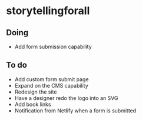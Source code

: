 # storytellingforall

## Doing

-   Add form submission capability

## To do

-   Add custom form submit page
-   Expand on the CMS capability
-   Redesign the site
-   Have a designer redo the logo into an SVG
-   Add book links
-   Notification from Netlify when a form is submitted
